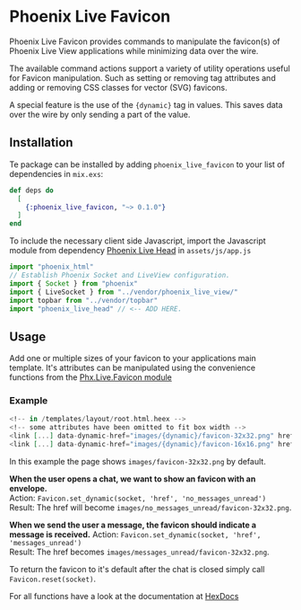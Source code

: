 # Phoenix Live Favicon

  Phoenix Live Favicon provides commands to manipulate the favicon(s) of
  Phoenix Live View applications while minimizing data over the wire.

  The available command actions support a variety of utility operations useful for
  Favicon manipulation. Such as setting or removing tag attributes and
  adding or removing CSS classes for vector (SVG) favicons.

  A special feature is the use of the `{dynamic}` tag in values. This saves 
  data over the wire by only sending a part of the value.

## Installation

Te package can be installed by adding `phoenix_live_favicon` to your list of dependencies in `mix.exs`:

```elixir
def deps do
  [
    {:phoenix_live_favicon, "~> 0.1.0"}
  ]
end
```

To include the necessary client side Javascript, import the Javascript module 
from dependency [Phoenix Live Head](https://github.com/BartOtten/phoenix_live_head) in `assets/js/app.js`

```javascript
import "phoenix_html"
// Establish Phoenix Socket and LiveView configuration.
import { Socket } from "phoenix"
import { LiveSocket } from "../vendor/phoenix_live_view/"
import topbar from "../vendor/topbar"
import "phoenix_live_head" // <-- ADD HERE.
```

## Usage
Add one or multiple sizes of your favicon to your applications main template. It's
attributes can be manipulated using the convenience functions from the [Phx.Live.Favicon module](https://hexdocs.pm/phoenix_live_favicon/Phx.Live.Favicon.html)


### Example
```heex
<!-- in /templates/layout/root.html.heex -->
<!-- some attributes have been omitted to fit box width -->
<link [...] data-dynamic-href="images/{dynamic}/favicon-32x32.png" href={"images/favicon-32x32.png"}>
<link [...] data-dynamic-href="images/{dynamic}/favicon-16x16.png" href={"images/favicon-16x16.png"}>
```

In this example the page shows `images/favicon-32x32.png` by default.

**When the user opens a chat, we want to show an favicon with an envelope.**  
Action: `Favicon.set_dynamic(socket, 'href', 'no_messages_unread')`  
Result: The href will become `images/no_messages_unread/favicon-32x32.png`.  

**When we send the user a message, the favicon should indicate a message is received.**
Action: `Favicon.set_dynamic(socket, 'href', 'messages_unread')`  
Result: The href becomes `images/messages_unread/favicon-32x32.png`.  

To return the favicon to it's default after the chat is closed simply call `Favicon.reset(socket)`.

For all functions have a look at the documentation at [HexDocs](https://hexdocs.pm/phoenix_live_favicon/)
